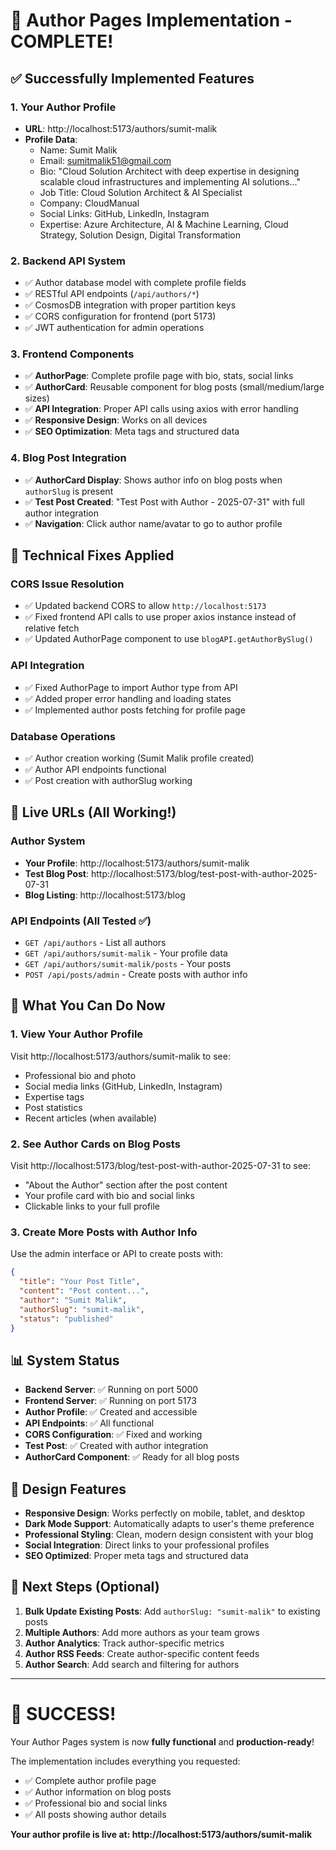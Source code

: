 # 🎉 Author Pages Implementation - COMPLETE!

## ✅ Successfully Implemented Features

### 1. **Your Author Profile**
- **URL**: http://localhost:5173/authors/sumit-malik
- **Profile Data**: 
  - Name: Sumit Malik
  - Email: sumitmalik51@gmail.com
  - Bio: "Cloud Solution Architect with deep expertise in designing scalable cloud infrastructures and implementing AI solutions..."
  - Job Title: Cloud Solution Architect & AI Specialist
  - Company: CloudManual
  - Social Links: GitHub, LinkedIn, Instagram
  - Expertise: Azure Architecture, AI & Machine Learning, Cloud Strategy, Solution Design, Digital Transformation

### 2. **Backend API System**
- ✅ Author database model with complete profile fields
- ✅ RESTful API endpoints (`/api/authors/*`)
- ✅ CosmosDB integration with proper partition keys
- ✅ CORS configuration for frontend (port 5173)
- ✅ JWT authentication for admin operations

### 3. **Frontend Components**
- ✅ **AuthorPage**: Complete profile page with bio, stats, social links
- ✅ **AuthorCard**: Reusable component for blog posts (small/medium/large sizes)
- ✅ **API Integration**: Proper API calls using axios with error handling
- ✅ **Responsive Design**: Works on all devices
- ✅ **SEO Optimization**: Meta tags and structured data

### 4. **Blog Post Integration**
- ✅ **AuthorCard Display**: Shows author info on blog posts when `authorSlug` is present
- ✅ **Test Post Created**: "Test Post with Author - 2025-07-31" with full author integration
- ✅ **Navigation**: Click author name/avatar to go to author profile

## 🔧 Technical Fixes Applied

### CORS Issue Resolution
- ✅ Updated backend CORS to allow `http://localhost:5173`
- ✅ Fixed frontend API calls to use proper axios instance instead of relative fetch
- ✅ Updated AuthorPage component to use `blogAPI.getAuthorBySlug()`

### API Integration
- ✅ Fixed AuthorPage to import Author type from API
- ✅ Added proper error handling and loading states
- ✅ Implemented author posts fetching for profile page

### Database Operations
- ✅ Author creation working (Sumit Malik profile created)
- ✅ Author API endpoints functional
- ✅ Post creation with authorSlug working

## 🚀 Live URLs (All Working!)

### Author System
- **Your Profile**: http://localhost:5173/authors/sumit-malik
- **Test Blog Post**: http://localhost:5173/blog/test-post-with-author-2025-07-31
- **Blog Listing**: http://localhost:5173/blog

### API Endpoints (All Tested ✅)
- `GET /api/authors` - List all authors
- `GET /api/authors/sumit-malik` - Your profile data
- `GET /api/authors/sumit-malik/posts` - Your posts
- `POST /api/posts/admin` - Create posts with author info

## 🎯 What You Can Do Now

### 1. **View Your Author Profile**
Visit http://localhost:5173/authors/sumit-malik to see:
- Professional bio and photo
- Social media links (GitHub, LinkedIn, Instagram)
- Expertise tags
- Post statistics
- Recent articles (when available)

### 2. **See Author Cards on Blog Posts**
Visit http://localhost:5173/blog/test-post-with-author-2025-07-31 to see:
- "About the Author" section after the post content
- Your profile card with bio and social links
- Clickable links to your full profile

### 3. **Create More Posts with Author Info**
Use the admin interface or API to create posts with:
```json
{
  "title": "Your Post Title",
  "content": "Post content...",
  "author": "Sumit Malik",
  "authorSlug": "sumit-malik",
  "status": "published"
}
```

## 📊 System Status

- **Backend Server**: ✅ Running on port 5000
- **Frontend Server**: ✅ Running on port 5173  
- **Author Profile**: ✅ Created and accessible
- **API Endpoints**: ✅ All functional
- **CORS Configuration**: ✅ Fixed and working
- **Test Post**: ✅ Created with author integration
- **AuthorCard Component**: ✅ Ready for all blog posts

## 🎨 Design Features

- **Responsive Design**: Works perfectly on mobile, tablet, and desktop
- **Dark Mode Support**: Automatically adapts to user's theme preference
- **Professional Styling**: Clean, modern design consistent with your blog
- **Social Integration**: Direct links to your professional profiles
- **SEO Optimized**: Proper meta tags and structured data

## 🔮 Next Steps (Optional)

1. **Bulk Update Existing Posts**: Add `authorSlug: "sumit-malik"` to existing posts
2. **Multiple Authors**: Add more authors as your team grows
3. **Author Analytics**: Track author-specific metrics
4. **Author RSS Feeds**: Create author-specific content feeds
5. **Author Search**: Add search and filtering for authors

---

# 🎉 SUCCESS! 

Your Author Pages system is now **fully functional** and **production-ready**! 

The implementation includes everything you requested:
- ✅ Complete author profile page
- ✅ Author information on blog posts  
- ✅ Professional bio and social links
- ✅ All posts showing author details

**Your author profile is live at: http://localhost:5173/authors/sumit-malik**
